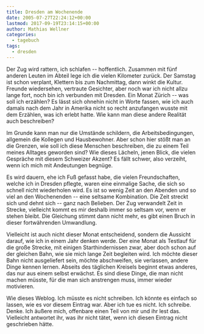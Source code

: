 ```yaml
---
title: Dresden am Wochenende
date: 2005-07-27T22:24:12+00:00
lastmod: 2017-09-19T23:14:15+00:00
author: Mathias Wellner
categories:
  - tagebuch
tags:
  - dresden
---
```

Der Zug wird rattern, ich schlafen -- hoffentlich. Zusammen mit fünf anderen Leuten im Abteil lege ich die vielen Kilometer zurück. Der Samstag ist schon verplant, Klettern bis zum Nachmittag, dann winkt die Kultur. Freunde wiedersehen, vertraute Gesichter, aber noch war ich nicht allzu lange fort, noch bin ich verbunden mit Dresden. Ein Monat Zürich -- was soll ich erzählen? Es lässt sich ohnehin nicht in Worte fassen, wie ich auch damals nach dem Jahr in Amerika nicht so recht anzufangen wusste mit dem Erzählen, was ich erlebt hatte. Wie kann man diese andere Realität auch beschreiben?

Im Grunde kann man nur die Umstände schildern, die Arbeitsbedingungen, allgemein die Kollegen und Hausbewohner. Aber schon hier stößt man an die Grenzen, wie soll ich diese Menschen beschreiben, die zu einem Teil meines Alltages geworden sind? Wie dieses Lächeln, jenen Blick, die vielen Gespräche mit diesem Schweizer Akzent? Es fällt schwer, also verzeiht, wenn ich mich mit Andeutungen begnüge.

Es wird dauern, ehe ich Fuß gefasst habe, die vielen Freundschaften, welche ich in Dresden pflegte, waren eine einmalige Sache, die sich so schnell nicht wiederholen wird. Es ist so wenig Zeit an den Abenden und so viel an den Wochenenden -- eine seltsame Kombination. Die Zeit streckt sich und dehnt sich -- ganz nach Belieben. Der Zug verwandelt Zeit in Strecke, vielleicht kommt es mir deshalb immer so seltsam vor, wenn er stehen bleibt. Die Gleichung stimmt dann nicht mehr, es gibt einen Bruch in dieser fortwährenden Umwandlung.

Vielleicht ist auch nicht dieser Monat entscheidend, sondern die Aussicht darauf, wie ich in einem Jahr denken werde. Der eine Monat als Testlauf für die große Strecke, mit einigen Starthindernissen zwar, aber doch schon auf der gleichen Bahn, wie sie mich lange Zeit begleiten wird. Ich möchte dieser Bahn nicht ausgeliefert sein, möchte abschweifen, sie verlassen, andere Dinge kennen lernen. Abseits des täglichen Kreisels beginnt etwas anderes, das nur aus einem selbst erwächst. Es sind diese Dinge, die man nicht machen müsste, für die man sich anstrengen muss, immer wieder motivieren.

Wie dieses Weblog. Ich müsste es nicht schreiben. Ich könnte es einfach so lassen, wie es vor diesem Eintrag war. Aber ich tue es nicht. Ich schreibe. Denke. Ich äußere mich, offenbare einen Teil von mir und ihr lest das. Vielleicht antwortet ihr, was ihr nicht tätet, wenn ich diesen Eintrag nicht geschrieben hätte. 